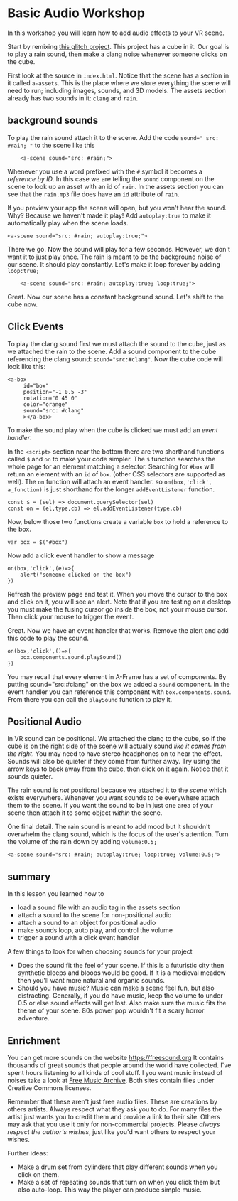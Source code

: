 
# Basic Audio Workshop

In this workshop you will learn how to add audio effects to your VR scene.

Start by remixing [this glitch project](https://webxr-workshop-audio.glitch.me). This project has a cube in it. Our goal is to play a rain sound, then make a clang noise whenever someone clicks on the cube.

First look at the source in `index.html`.  Notice that the scene has a section in it called `a-assets`.  This is the place where we store everything the scene will need to run; including images, sounds, and 3D models. The assets section already has two sounds in it: `clang` and `rain`.

## background sounds

To play the rain sound attach it to the scene. Add the code `sound=" src: #rain; "` to the scene like this

```
    <a-scene sound="src: #rain;">
```

Whenever you use a word prefixed with the `#` symbol it becomes a *reference by ID*.  In this case we are telling the `sound` component on the scene to look up an asset with an id of `rain`.  In the assets section you can see that the `rain.mp3` file does have an `id` attribute of `rain`.

If you preview your app the scene will open, but you won't hear the sound. Why? Because we haven't made it play!  Add `autoplay:true` to make it automatically play when the scene loads.

```
<a-scene sound="src: #rain; autoplay:true;">
```

There we go. Now the sound will play for a few seconds. However, we don't want it to just play once. The rain is meant to be the background noise of our scene. It should play constantly. Let's make it loop forever by adding `loop:true;`

```
    <a-scene sound="src: #rain; autoplay:true; loop:true;">
```

Great. Now our scene has a constant background sound. Let's shift to the cube now.

## Click Events

To play the clang sound first we must attach the sound to the cube, just as we attached the rain to the scene. Add a sound component to the cube referencing the clang sound: `sound="src:#clang"`. Now the cube code will look like this:

```
<a-box
     id="box"
     position="-1 0.5 -3"
     rotation="0 45 0"
     color="orange"
     sound="src: #clang"
     ></a-box>
```

To make the sound play when the cube is clicked we must add an _event handler_.  

In the `<script>`  section near the bottom there are two shorthand functions called `$` and `on` to make your code simpler.  The `$` function searches the whole page for an element matching a selector.  Searching for `#box` will return an element with an `id` of `box`. (other CSS selectors are supported as well).  The `on` function will attach an event handler. so `on(box,'click', a_function)`  is just shorthand for the longer `addEventListener` function.

```
const $ = (sel) => document.querySelector(sel)
const on = (el,type,cb) => el.addEventListener(type,cb)
```

Now, below those two functions create a variable `box` to hold a reference to the box.

```
var box = $("#box")
```

Now add a click event handler to show a message

```
on(box,'click',(e)=>{
    alert("someone clicked on the box")
})
```

Refresh the preview page and test it. When you move the cursor to the box and click on it, you will see an alert. Note that if you are testing on a desktop you must make the fusing cursor go inside the box, not your mouse cursor. Then click your mouse to trigger the event.

Great. Now we have an event handler that works. Remove the alert and add this code to play the sound.

```
on(box,'click',()=>{
    box.components.sound.playSound()
})
```

You may recall that every element in A-Frame has a set of components. By putting sound="src:#clang" on the box we added a `sound` component. In the event handler you can reference this component with `box.components.sound`.  From there you can call the `playSound` function to play it.

## Positional Audio

In VR sound can be positional.  We attached the clang to the cube, so if the cube is on the right side of the scene will actually sound _like it comes from the right_. You may need to have stereo headphones on to hear the effect.  Sounds will also be quieter if they come from further away. Try using the arrow keys to back away from the cube, then click on it again. Notice that it sounds quieter.

The rain sound is *not* positional because we attached it to the *scene* which exists everywhere.  Whenever you want sounds to be everywhere attach them to the scene. If you want the sound to be in just one area of your scene then attach it to some object *within* the scene.

One final detail. The rain sound is meant to add mood but it shouldn't overwhelm the clang sound, which is the focus of the user's attention. Turn the volume of the rain down by adding `volume:0.5;`

```
<a-scene sound="src: #rain; autoplay:true; loop:true; volume:0.5;">
```


## summary

In this lesson you learned how to
* load a sound file with an audio tag in the assets section
* attach a sound to the scene for non-positional audio
* attach a sound to an object for positional audio
* make sounds loop, auto play, and control the volume
* trigger a sound with a click event handler

A few things to look for when choosing sounds for your project

* Does the sound fit the feel of your scene. If this is a futuristic city then synthetic bleeps and bloops would be good.  If it is a medieval meadow then you'll want more natural and organic sounds.
* Should you have music?  Music can make a scene feel fun, but also distracting.  Generally, if you do have music, keep the volume to under 0.5 or else sound effects will get lost. Also make sure the music fits the theme of your scene. 80s power pop wouldn't fit a scary horror adventure.


## Enrichment
You can get more sounds on the website https://freesound.org It contains thousands of great sounds that people around the world have collected. I've spent hours listening to all kinds of cool stuff.  I you want music instead of noises take a look at [Free Music Archive](http://freemusicarchive.org).  Both sites contain files under Creative Commons licenses.

Remember that these aren't just free audio files. These are creations by others artists. Always respect what they ask you to do. For many files the artist just wants you to credit them and provide a link to their site. Others may ask that you use it only for non-commercial projects. Please *always respect the author's wishes*, just like you'd want others to respect your wishes.

Further ideas:
* Make a drum set from cylinders that play different sounds when you click on them.
* Make a set of repeating sounds that turn on when you click them but also auto-loop. This way the player can produce simple music.
